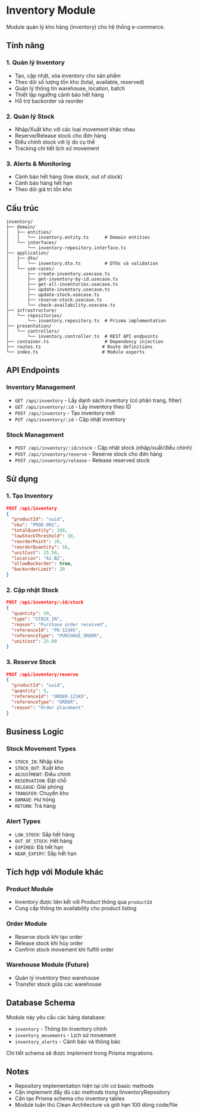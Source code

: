 # Inventory Module

Module quản lý kho hàng (inventory) cho hệ thống e-commerce.

## Tính năng

### 1. Quản lý Inventory
- Tạo, cập nhật, xóa inventory cho sản phẩm
- Theo dõi số lượng tồn kho (total, available, reserved)
- Quản lý thông tin warehouse, location, batch
- Thiết lập ngưỡng cảnh báo hết hàng
- Hỗ trợ backorder và reorder

### 2. Quản lý Stock
- Nhập/Xuất kho với các loại movement khác nhau
- Reserve/Release stock cho đơn hàng
- Điều chỉnh stock với lý do cụ thể
- Tracking chi tiết lịch sử movement

### 3. Alerts & Monitoring
- Cảnh báo hết hàng (low stock, out of stock)
- Cảnh báo hàng hết hạn
- Theo dõi giá trị tồn kho

## Cấu trúc

```
inventory/
├── domain/
│   ├── entities/
│   │   └── inventory.entity.ts      # Domain entities
│   └── interfaces/
│       └── inventory-repository.interface.ts
├── application/
│   ├── dto/
│   │   └── inventory.dto.ts         # DTOs và validation
│   └── use-cases/
│       ├── create-inventory.usecase.ts
│       ├── get-inventory-by-id.usecase.ts
│       ├── get-all-inventories.usecase.ts
│       ├── update-inventory.usecase.ts
│       ├── update-stock.usecase.ts
│       ├── reserve-stock.usecase.ts
│       └── check-availability.usecase.ts
├── infrastructure/
│   └── repositories/
│       └── inventory.repository.ts  # Prisma implementation
├── presentation/
│   └── controllers/
│       └── inventory.controller.ts  # REST API endpoints
├── container.ts                     # Dependency injection
├── routes.ts                       # Route definitions
└── index.ts                        # Module exports
```

## API Endpoints

### Inventory Management
- `GET /api/inventory` - Lấy danh sách inventory (có phân trang, filter)
- `GET /api/inventory/:id` - Lấy inventory theo ID
- `POST /api/inventory` - Tạo inventory mới
- `PUT /api/inventory/:id` - Cập nhật inventory

### Stock Management
- `POST /api/inventory/:id/stock` - Cập nhật stock (nhập/xuất/điều chỉnh)
- `POST /api/inventory/reserve` - Reserve stock cho đơn hàng
- `POST /api/inventory/release` - Release reserved stock

## Sử dụng

### 1. Tạo Inventory
```json
POST /api/inventory
{
  "productId": "uuid",
  "sku": "PROD-001",
  "totalQuantity": 100,
  "lowStockThreshold": 10,
  "reorderPoint": 20,
  "reorderQuantity": 50,
  "unitCost": 25.50,
  "location": "A1-B2",
  "allowBackorder": true,
  "backorderLimit": 20
}
```

### 2. Cập nhật Stock
```json
POST /api/inventory/:id/stock
{
  "quantity": 50,
  "type": "STOCK_IN",
  "reason": "Purchase order received",
  "referenceId": "PO-12345",
  "referenceType": "PURCHASE_ORDER",
  "unitCost": 25.00
}
```

### 3. Reserve Stock
```json
POST /api/inventory/reserve
{
  "productId": "uuid",
  "quantity": 5,
  "referenceId": "ORDER-12345",
  "referenceType": "ORDER",
  "reason": "Order placement"
}
```

## Business Logic

### Stock Movement Types
- `STOCK_IN`: Nhập kho
- `STOCK_OUT`: Xuất kho
- `ADJUSTMENT`: Điều chỉnh
- `RESERVATION`: Đặt chỗ
- `RELEASE`: Giải phóng
- `TRANSFER`: Chuyển kho
- `DAMAGE`: Hư hỏng
- `RETURN`: Trả hàng

### Alert Types
- `LOW_STOCK`: Sắp hết hàng
- `OUT_OF_STOCK`: Hết hàng
- `EXPIRED`: Đã hết hạn
- `NEAR_EXPIRY`: Sắp hết hạn

## Tích hợp với Module khác

### Product Module
- Inventory được liên kết với Product thông qua `productId`
- Cung cấp thông tin availability cho product listing

### Order Module
- Reserve stock khi tạo order
- Release stock khi hủy order
- Confirm stock movement khi fulfill order

### Warehouse Module (Future)
- Quản lý inventory theo warehouse
- Transfer stock giữa các warehouse

## Database Schema

Module này yêu cầu các bảng database:
- `inventory` - Thông tin inventory chính
- `inventory_movements` - Lịch sử movement
- `inventory_alerts` - Cảnh báo và thông báo

Chi tiết schema sẽ được implement trong Prisma migrations.

## Notes

- Repository implementation hiện tại chỉ có basic methods
- Cần implement đầy đủ các methods trong IInventoryRepository
- Cần tạo Prisma schema cho inventory tables
- Module tuân thủ Clean Architecture và giới hạn 100 dòng code/file 